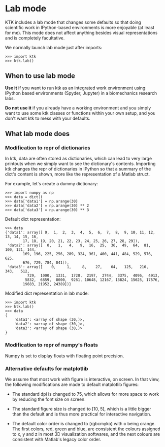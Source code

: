Lab mode
========

KTK includes a lab mode that changes some defaults so that doing scientific
work in IPython-based environments is more enjoyable (at least for me).
This mode does not affect anything besides visual representations and is
completely facultative.

We normally launch lab mode just after imports:

    >>> import ktk
    >>> ktk.lab()


When to use lab mode
--------------------

__Use it__ if you want to run ktk as an integrated work environment using
IPython based environments (Spyder, Jupyter) in a biomechanics research labs.

__Do not use it__ if you already have a working environment and you simply want
to use some ktk classes or functions within your own setup, and you don't
want ktk to mess with your defaults.


What lab mode does
------------------

### Modification to repr of dictionaries ###

In ktk, data are often stored as dictionaries, which can lead to very large
printouts when we simply want to see the dictionary's contents. Importing ktk
changes the repr of dictionaries in IPython so that a summary of the dict's
content is shown, more like the representation of a Matlab struct.

For example, let's create a dummy dictionary:

    >>> import numpy as np
    >>> data = dict()
    >>> data['data1'] = np.arange(30)
    >>> data['data2'] = np.arange(30) ** 2
    >>> data['data3'] = np.arange(30) ** 3

Default dict representation:

    >>> data
    {'data1': array([ 0,  1,  2,  3,  4,  5,  6,  7,  8,  9, 10, 11, 12, 13, 14, 15, 16,
            17, 18, 19, 20, 21, 22, 23, 24, 25, 26, 27, 28, 29]),
     'data2': array([  0,   1,   4,   9,  16,  25,  36,  49,  64,  81, 100, 121, 144,
            169, 196, 225, 256, 289, 324, 361, 400, 441, 484, 529, 576, 625,
            676, 729, 784, 841]),
     'data3': array([    0,     1,     8,    27,    64,   125,   216,   343,   512,
              729,  1000,  1331,  1728,  2197,  2744,  3375,  4096,  4913,
             5832,  6859,  8000,  9261, 10648, 12167, 13824, 15625, 17576,
            19683, 21952, 24389])}

Modified dict representation in lab mode:

    >>> import ktk
    >>> ktk.lab()
    >>> data
    {
        'data1': <array of shape (30,)>,
        'data2': <array of shape (30,)>,
        'data3': <array of shape (30,)>
    }


### Modification to repr of numpy's floats ###

Numpy is set to display floats with floating point precision.


### Alternative defaults for matplotlib ###

We assume that most work with figure is interactive, on screen. In that view,
the following modifications are made to default matplotlib figures:

- The standard dpi is changed to 75, which allows for more space to work by
  reducing the font size on screen.

- The standard figure size is changed to [10, 5], which is a little bigger
  than the default and is thus more practical for interactive navigation.

- The default color order is changed to (rgbcmyko) with o being orange. The
  first colors, red, green and blue, are consistent the colours assigned to
  x, y and z in most 3D visualization softwares, and the next colours are
  consistent with Matlab's legacy color order.

